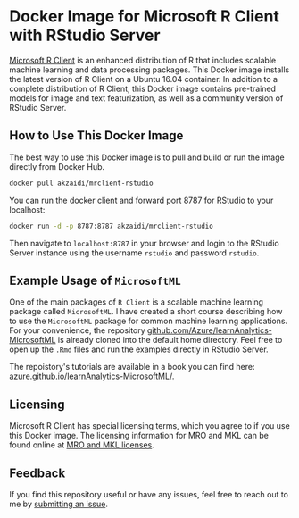 # Docker Image for Microsoft R Client with RStudio Server

[Microsoft R Client](https://msdn.microsoft.com/en-us/microsoft-r/r-client) is an enhanced distribution of R that includes scalable machine learning and data processing packages. This Docker image installs the latest version of R Client on a Ubuntu 16.04 container. In addition to a complete distribution of R Client, this Docker image contains pre-trained models for image and text featurization, as well as a community version of RStudio Server. 


## How to Use This Docker Image

The best way to use this Docker image is to pull and build or run the image directly from Docker Hub. 

```bash
docker pull akzaidi/mrclient-rstudio
```

You can run the docker client and forward port 8787 for RStudio to your localhost:

```bash
docker run -d -p 8787:8787 akzaidi/mrclient-rstudio
```

Then navigate to `localhost:8787` in your browser and login to the RStudio Server instance using the username `rstudio` and password `rstudio`.

## Example Usage of `MicrosoftML`

One of the main packages of `R Client` is a scalable machine learning package called `MicrosoftML`. I have created a short course describing how to use the `MicrosoftML` package for common machine learning applications. For your convenience, the repository [github.com/Azure/learnAnalytics-MicrosoftML](https://github.com/Azure/learnAnalytics-MicrosoftML) is already cloned into the default home directory. Feel free to open up the `.Rmd` files and run the examples directly in RStudio Server.

The repoistory's tutorials are available in a book you can find here: [azure.github.io/learnAnalytics-MicrosoftML/](https://azure.github.io/learnAnalytics-MicrosoftML/).

## Licensing

Microsoft R Client has special licensing terms, which you agree to if you use this Docker image. The licensing information for MRO and MKL can be found online at [MRO and MKL licenses](https://mran.microsoft.com/faq/#licensing). 

## Feedback

If you find this repository useful or have any issues, feel free to reach out to me by [submitting an issue](https://github.com/akzaidi/mrclient-rstudio/issues).